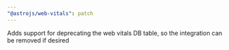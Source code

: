 ```yaml
---
"@astrojs/web-vitals": patch
---
```


Adds support for deprecating the web vitals DB table, so the integration can be removed if desired
